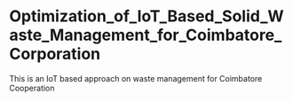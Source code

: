 # Optimization_of_IoT_Based_Solid_Waste_Management_for_Coimbatore_Corporation
This is an IoT based approach on waste management for Coimbatore Cooperation
